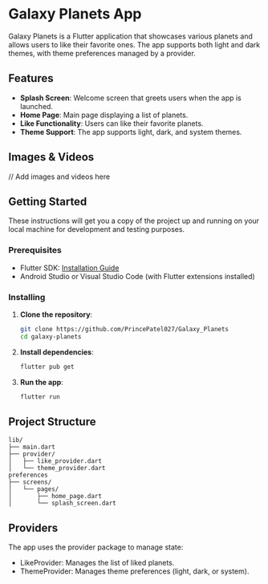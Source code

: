 # Galaxy Planets App

Galaxy Planets is a Flutter application that showcases various planets and allows users to like their favorite ones. The app supports both light and dark themes, with theme preferences managed by a provider.

## Features

- **Splash Screen**: Welcome screen that greets users when the app is launched.
- **Home Page**: Main page displaying a list of planets.
- **Like Functionality**: Users can like their favorite planets.
- **Theme Support**: The app supports light, dark, and system themes.

## Images & Videos

// Add images and videos here

## Getting Started

These instructions will get you a copy of the project up and running on your local machine for development and testing purposes.

### Prerequisites

- Flutter SDK: [Installation Guide](https://flutter.dev/docs/get-started/install)
- Android Studio or Visual Studio Code (with Flutter extensions installed)

### Installing

1. **Clone the repository**:
    ```bash
    git clone https://github.com/PrincePatel027/Galaxy_Planets
    cd galaxy-planets
    ```

2. **Install dependencies**:
    ```bash
    flutter pub get
    ```

3. **Run the app**:
    ```bash
    flutter run
    ```

## Project Structure

```plaintext
lib/
├── main.dart              
├── provider/
│   ├── like_provider.dart  
│   └── theme_provider.dart 
preferences
├── screens/
│   └── pages/
│       ├── home_page.dart  
│       └── splash_screen.dart 
```

## Providers

The app uses the provider package to manage state:

- LikeProvider: Manages the list of liked planets.
- ThemeProvider: Manages theme preferences (light, dark, or system).

